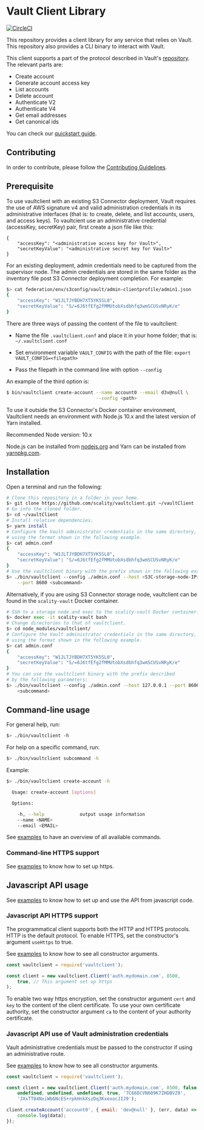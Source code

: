 # Vault Client Library

[![CircleCI][badgepub]](https://circleci.com/gh/scality/vaultclient)

This repository provides a client library for any service that relies on
Vault. This repository also provides a CLI binary to interact with Vault.

This client supports a part of the protocol described in Vault's
[repository](https://github.com/scality/Vault/blob/master/Protocol.md). The
relevant parts are:

- Create account
- Generate account access key
- List accounts
- Delete account
- Authenticate V2
- Authenticate V4
- Get email addresses
- Get canonical ids

You can check our [quickstart guide](QUICKSTART.md).

## Contributing

In order to contribute, please follow the
[Contributing Guidelines](
https://github.com/scality/Guidelines/blob/master/CONTRIBUTING.md).

## Prerequisite

To use vaultclient with an existing S3 Connector deployment, Vault requires
the use of AWS signature v4 and valid administration credentials
in its administrative interfaces (that is: to create, delete, and
list accounts, users, and access keys). To vaultcient use an
administrative credential (accessKey, secretKey) pair, first create a
json file like this:

```
{
    "accessKey": "<administrative access key for Vault>",
    "secretKeyValue": "<administrative secret key for Vault>"
}
```

For an existing deployment, admin credentials need to be captured from the
supervisor node. The admin credentials are stored in the same folder as the
inventory file post S3 Connector deployment completion. For example:

```sh
$> cat federation/env/s3config/vault/admin-clientprofile/admin1.json
{
    "accessKey": "W1JLTJYBDH7XT5YK5SL0",
    "secretKeyValue": "S/=6J6tfEfg2fMMUtobXsdbhfq3wmSCUSvNRyK/e"
}
```

There are three ways of passing the content of the file to vaultclient:

* Name the file `.vaultclient.conf` and place it in your home folder; that is: `~/.vaultclient.conf`

* Set environment variable `VAULT_CONFIG` with the path of the file: `export VAULT_CONFIG=<filepath>`

* Pass the filepath in the command line with option `--config`

An example of the third option is:

```sh
$ bin/vaultclient create-account --name account0 --email d3v@null \
                                 --config <path>
```

To use it outside the S3 Connector's Docker container environment,
Vaultclient needs an environment with Node.js 10.x and the latest
version of Yarn installed.

Recommended Node version: 10.x

Node.js can be installed from [nodejs.org](https://nodejs.org/en/download/) and
Yarn can be installed from [yarnpkg.com](https://yarnpkg.com/en/docs/install).

## Installation

Open a terminal and run the following:

```sh
# Clone this repository in a folder in your home.
$> git clone https://github.com/scality/vaultclient.git ~/vaultClient
# Go into the cloned folder.
$> cd ~/vaultClient
# Install relative dependencies.
$> yarn install
# Configure the Vault administrator credentials in the same directory,
# using the format shown in the following example.
$> cat admin.conf
{
    "accessKey": "W1JLTJYBDH7XT5YK5SL0",
    "secretKeyValue": "S/=6J6tfEfg2fMMUtobXsdbhfq3wmSCUSvNRyK/e"
}
# Use the vaultclient binary with the prefix shown in the following example.
$> ./bin/vaultclient --config ./admin.conf --host <S3C-storage-node-IP> \
    --port 8600 <subcommand>
```

Alternatively, if you are using S3 Connector storage node, vaultclient can be
found in the ```scality-vault``` Docker container.

```sh
# SSH to a storage node and exec to the scality-vault Docker container.
$> docker exec -it scality-vault bash
# Change directories to that of vaultclient.
$> cd node_modules/vaultclient/
# Configure the Vault administrator credentials in the same directory,
# using the format shown in the following example.
$> cat admin.conf
{
    "accessKey": "W1JLTJYBDH7XT5YK5SL0",
    "secretKeyValue": "S/=6J6tfEfg2fMMUtobXsdbhfq3wmSCUSvNRyK/e"
}
# You can use the vaultclient binary with the prefix described
# by the following parameters:
$> ./bin/vaultclient --config ./admin.conf --host 127.0.0.1 --port 8600 \
    <subcommand>
```

## Command-line usage

For general help, run:

```sh
$> ./bin/vaultclient -h
```

For help on a specific command, run:

```sh
$> ./bin/vaultclient subcommand -h
```

Example:

```sh
$> ./bin/vaultclient create-account -h

  Usage: create-account [options]

  Options:

    -h, --help             output usage information
    --name <NAME>
    --email <EMAIL>
```

See [examples](./EXAMPLES.md) to have an overview of all available commands.

### Command-line HTTPS support

See [examples](./EXAMPLES.md) to know how to set up https.

## Javascript API usage

See [examples](./EXAMPLES.md) to know how to set up and use the API
from javascript code.

### Javascript API HTTPS support

The programmatical client supports both the HTTP and HTTPS protocols. HTTP is
the default protocol. To enable HTTPS, set the constructor's argument ```useHttps```
to true.

See [examples](./EXAMPLES.md) to know how to see all constructor arguments.

```js
const vaultclient = require('vaultclient');

const client = new vaultclient.Client('auth.mydomain.com', 8500,
    true, // This argument set up https
);
```

To enable two way https encryption, set the constructor argument ```cert```
and ```key``` to the content of the client certificate. To use your own
certificate authority, set the constructor argument ```ca``` to the content of
your authority certificate.

### Javascript API use of Vault administration credentials

Vault administrative credentials must be passed to the constructor if using
an administrative route.

See [examples](./EXAMPLES.md) to know how to see all constructor arguments.

```js
const vaultclient = require('vaultclient');

const client = new vaultclient.Client('auth.mydomain.com', 8500, false,
    undefined, undefined, undefined, true, '7C66DCVN609K7ZHDBVZ0',
    'JXxTT04NxiWb6NcES+rpkHnkXszDq3KxexocJIJ9');

client.createAccount('account0', { email: 'dev@null' }, (err, data) => {
    console.log(data);
});
```

[badgepub]: https://circleci.com/gh/scality/vaultclient.svg?style=svg
[badgepriv]: http://ci.ironmann.io/gh/scality/vaultclient.svg?style=svg&circle-token=40f1e9fe0ad184248c37cbf3d89b164c35fd1667
